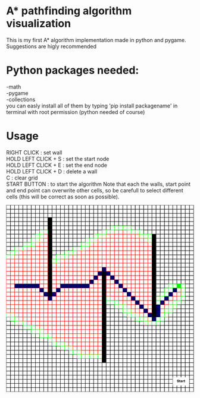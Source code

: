 # A* pathfinding  algorithm visualization
  This is my first A* algorithm implementation made in python and pygame. Suggestions are higly recommended

# Python packages needed:
  -math<br/>
  -pygame<br/>
  -collections<br/>
  you can easly install all of them by typing 'pip install packagename' in terminal with root permission (python needed of course)

# Usage
  RIGHT CLICK : set wall<br/>
  HOLD LEFT CLICK + S : set the start node<br/>
  HOLD LEFT CLICK + E : set the end node <br/>
  HOLD LEFT CLICK + D : delete a wall<br/>
  C : clear grid<br/>
  START BUTTON : to start the algorithm
  Note that each the walls, start point and end point can overwrite other cells, so be carefull to select different cells (this will be correct as soon as possible).

  ![](images/image1.png)
